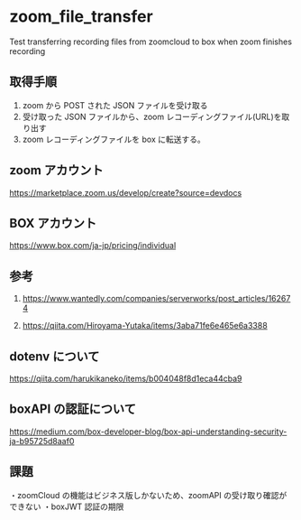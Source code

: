 # zoom_file_transfer

Test transferring recording files from zoomcloud to box when zoom finishes recording

## 取得手順

1. zoom から POST された JSON ファイルを受け取る
2. 受け取った JSON ファイルから、zoom レコーディングファイル(URL)を取り出す
3. zoom レコーディングファイルを box に転送する。

## zoom アカウント

https://marketplace.zoom.us/develop/create?source=devdocs

## BOX アカウント

https://www.box.com/ja-jp/pricing/individual

## 参考

1.  https://www.wantedly.com/companies/serverworks/post_articles/162674

2.  https://qiita.com/Hiroyama-Yutaka/items/3aba71fe6e465e6a3388

## dotenv について

https://qiita.com/harukikaneko/items/b004048f8d1eca44cba9

## boxAPI の認証について

https://medium.com/box-developer-blog/box-api-understanding-security-ja-b95725d8aaf0

## 課題

・zoomCloud の機能はビジネス版しかないため、zoomAPI の受け取り確認ができない
・boxJWT 認証の期限
